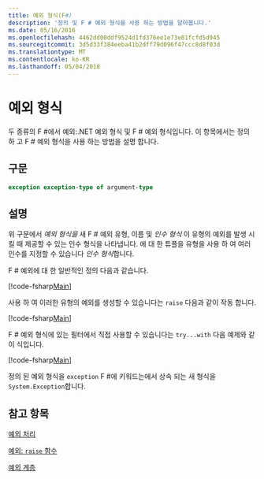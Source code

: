 ```yaml
---
title: 예외 형식(F#)
description: '정의 및 F # 예외 형식을 사용 하는 방법을 알아봅니다.'
ms.date: 05/16/2016
ms.openlocfilehash: 4462dd00ddf9524d1fd376ee1e73e81fcfd5d945
ms.sourcegitcommit: 3d5d33f384eeba41b2dff79d096f47ccc8d8f03d
ms.translationtype: MT
ms.contentlocale: ko-KR
ms.lasthandoff: 05/04/2018
---
```

# <a name="exception-types"></a>예외 형식

두 종류의 F #에서 예외:.NET 예외 형식 및 F # 예외 형식입니다. 이 항목에서는 정의 하 고 F # 예외 형식을 사용 하는 방법을 설명 합니다.


## <a name="syntax"></a>구문

```fsharp
exception exception-type of argument-type
```

## <a name="remarks"></a>설명
위 구문에서 *예외 형식을* 새 F # 예외 유형, 이름 및 *인수 형식* 이 유형의 예외를 발생 시킬 때 제공할 수 있는 인수 형식을 나타냅니다. 에 대 한 튜플을 유형을 사용 하 여 여러 인수를 지정할 수 있습니다 *인수 형식*합니다.

F # 예외에 대 한 일반적인 정의 다음과 같습니다.

[!code-fsharp[Main](../../../../samples/snippets/fsharp/lang-ref-2/snippet5501.fs)]

사용 하 여 이러한 유형의 예외를 생성할 수 있습니다는 `raise` 다음과 같이 작동 합니다.

[!code-fsharp[Main](../../../../samples/snippets/fsharp/lang-ref-2/snippet5502.fs)]

F # 예외 형식에 있는 필터에서 직접 사용할 수 있습니다는 `try...with` 다음 예제와 같이 식입니다.

[!code-fsharp[Main](../../../../samples/snippets/fsharp/lang-ref-2/snippet5503.fs)]

정의 된 예외 형식을 `exception` F #에 키워드는에서 상속 되는 새 형식을 `System.Exception`합니다.


## <a name="see-also"></a>참고 항목
[예외 처리](index.md)

[예외: `raise` 함수](the-raise-function.md)

[예외 계층](https://msdn.microsoft.com/library/z4c5tckx.aspx)
